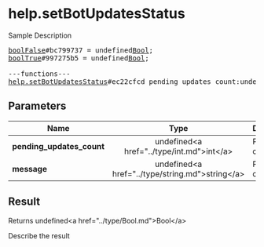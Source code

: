 # help.setBotUpdatesStatus

Sample Description

<pre>
<a href="../constructor/boolFalse">boolFalse</a>#bc799737 = undefined<a href="../type/Bool.md">Bool</a>;
<a href="../constructor/boolTrue">boolTrue</a>#997275b5 = undefined<a href="../type/Bool.md">Bool</a>;

---functions---
<a href="../method/help.setBotUpdatesStatus.md">help.setBotUpdatesStatus</a>#ec22cfcd pending_updates_count:undefined<a href="../type/int.md">int</a> message:undefined<a href="../type/string.md">string</a> = undefined<a href="../type/Bool.md">Bool</a>;
</pre>

## Parameters

| Name | Type | Description |
|------|:----:|-------------|
| **pending_updates_count** | undefined&lt;a href=&#34;../type/int.md&#34;&gt;int&lt;/a&gt; | Param description |
| **message** | undefined&lt;a href=&#34;../type/string.md&#34;&gt;string&lt;/a&gt; | Param description |

## Result

Returns undefined&lt;a href=&#34;../type/Bool.md&#34;&gt;Bool&lt;/a&gt;

Describe the result

